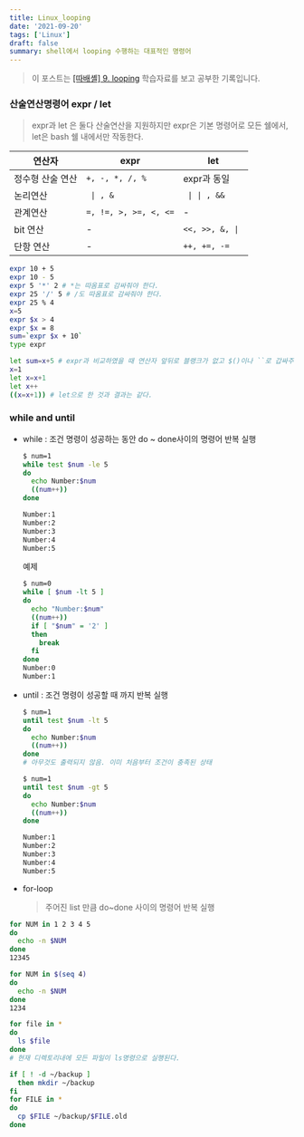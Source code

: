 ```yaml
---
title: Linux_looping
date: '2021-09-20'
tags: ['Linux']
draft: false
summary: shell에서 looping 수행하는 대표적인 명령어
---
```


> 이 포스트는 [[따배셸] 9. looping](https://www.youtube.com/watch?v=SChc2ye4gcg&list=PLApuRlvrZKog2XlvGJQh9KY8ePCvUG7Je&index=10) 학습자료를 보고 공부한 기록입니다.

### 산술연산명령어 expr / let

> expr과 let 은 둘다 산술연산을 지원하지만 expr은 기본 명령어로 모든 쉘에서, let은 bash 쉘 내에서만 작동한다.

| 연산자           | expr                  | let              |
| ---------------- | --------------------- | ---------------- |
| 정수형 산술 연산 | `+, -, *, /, %`       | expr과 동일      |
| 논리연산         | ` \| , &`             | ` \| \| , &&`    |
| 관계연산         | `=, !=, >, >=, <, <=` | -                |
| bit 연산         | -                     | `<<, >>, &, \| ` |
| 단항 연산        | -                     | `++, +=, -=`     |

```sh
expr 10 + 5
expr 10 - 5
expr 5 '*' 2 # *는 따옴표로 감싸줘야 한다.
expr 25 '/' 5 # /도 따옴표로 감싸줘야 한다.
expr 25 % 4
x=5
expr $x > 4
expr $x = 8
sum=`expr $x + 10`
type expr
```

```sh
let sum=x+5 # expr과 비교하였을 때 연산자 앞뒤로 블랭크가 없고 $()이나 ``로 갑싸주지 않아도 된다.
x=1
let x=x+1
let x++
((x=x+1)) # let으로 한 것과 결과는 같다.
```

### while and until

- while : 조건 명령이 성공하는 동안 do ~ done사이의 명령어 반복 실행

  ```bash
  $ num=1
  while test $num -le 5
  do
    echo Number:$num
    ((num++))
  done

  Number:1
  Number:2
  Number:3
  Number:4
  Number:5

  ```

  예제

  ```bash
  $ num=0
  while [ $num -lt 5 ]
  do
    echo "Number:$num"
    ((num++))
    if [ "$num" = '2' ]
    then
      break
    fi
  done
  Number:0
  Number:1
  ```

- until : 조건 명령이 성공할 때 까지 반복 실행

  ```bash
  $ num=1
  until test $num -lt 5
  do
    echo Number:$num
    ((num++))
  done
  # 아무것도 출력되지 않음. 이미 처음부터 조건이 충족된 상태

  $ num=1
  until test $num -gt 5
  do
    echo Number:$num
    ((num++))
  done

  Number:1
  Number:2
  Number:3
  Number:4
  Number:5
  ```

- for-loop
  > 주어진 list 만큼 do~done 사이의 명령어 반복 실행

```sh
for NUM in 1 2 3 4 5
do
  echo -n $NUM
done
12345

for NUM in $(seq 4)
do
  echo -n $NUM
done
1234

for file in *
do
  ls $file
done
# 현재 디렉토리내에 모든 파일이 ls명령으로 실행된다.

if [ ! -d ~/backup ]
  then mkdir ~/backup
fi
for FILE in *
do
  cp $FILE ~/backup/$FILE.old
done
```
